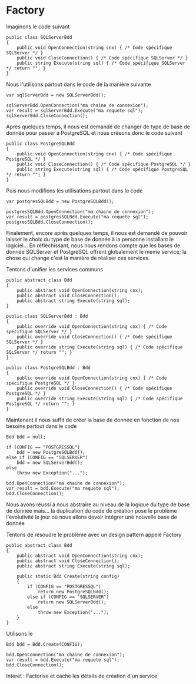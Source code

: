 ﻿# Factory

Imaginons le code suivant

```
public class SQLServerBdd
{
	public void OpenConnection(string cnx) { /* Code spécifique SQLServer */ }
	public void CloseConnection() { /* Code spécifique SQLServer */ }
	public string Execute(string sql) { /* Code spécifique SQLServer */ return ""; }
}
```

Nous l'utilisons partout dans le code de la manière suivante

```
var sqlServerBdd = new SQLServerBdd();

sqlServerBdd.OpenConnection("ma chaine de connexion");
var result = sqlServerBdd.Execute("ma requete sql");
sqlServerBdd.CloseConnection();
```

Après quelques temps, il nous est demandé de changer de type de base de donnée pour passer à PostgreSQL et nous créeons donc le code suivant

```
public class PostgreSQLBdd
{
	public void OpenConnection(string cnx) { /* Code spécifique PostgreSQL */ }
	public void CloseConnection() { /* Code spécifique PostgreSQL */ }
	public string Execute(string sql) { /* Code spécifique PostgreSQL */ return ""; }
}
```

Puis nous modifions les utilisations partout dans le code

```
var postgresSQLBdd = new PostgreSQLBdd();

postgresSQLBdd.OpenConnection("ma chaine de connexion");
var result = postgresSQLBdd.Execute("ma requete sql");
postgresSQLBdd.CloseConnection();
```

Finalement, encore après quelques temps, il nous est demandé de pouvoir laisser le choix du type de base de donnée à la personne installant le logiciel... En réfléchissant, nous nous rendons compte que les bases de donnée SQLServer et PostgreSQL offrent globalement le meme service; la chose qui change c'est la manière de réaliser ces services.

Tentons d'unifier les services communs

```
public abstract class Bdd
{
	public abstract void OpenConnection(string cnx);
	public abstract void CloseConnection();
	public abstract string Execute(string sql);
}

public class SQLServerBdd : Bdd
{
	public override void OpenConnection(string cnx) { /* Code spécifique SQLServer */ }
	public override void CloseConnection() { /* Code spécifique SQLServer */ }
	public override string Execute(string sql) { /* Code spécifique SQLServer */ return ""; }
}

public class PostgreSQLBdd : Bdd
{
	public override void OpenConnection(string cnx) { /* Code spécifique PostgreSQL */ }
	public override void CloseConnection() { /* Code spécifique PostgreSQL */ }
	public override string Execute(string sql) { /* Code spécifique PostgreSQL */ return ""; }
}
```

Maintenant il nous suffit de créer la base de donnée en fonction de nos besoins partout dans le code

```
Bdd bdd = null;

if (CONFIG == "POSTGRESSQL")
	bdd = new PostgreSQLBdd();
else if (CONFIG == "SQLSERVER")
	bdd = new SQLServerBdd();
else
	throw new Exception("...");

bdd.OpenConnection("ma chaine de connexion");
var result = bdd.Execute("ma requete sql");
bdd.CloseConnection();
```
Nous avons réussi à nous abstraire au niveau de la logique du type de base de donnée mais... la duplication du code de création pose le problème l'évolutivité le jour où nous allons devoir intégrer une nouvelle base de donnée

Tentons de résoudre le problème avec un design pattern appelé Factory

```
public abstract class Bdd
{
	public abstract void OpenConnection(string cnx);
	public abstract void CloseConnection();
	public abstract string Execute(string sql);

	public static Bdd Create(string config)
	{
		if (CONFIG == "POSTGRESSQL")
			return new PostgreSQLBdd();
		else if (CONFIG == "SQLSERVER")
			return new SQLServerBdd();
		else
			throw new Exception("...");		
	}
}
```

Utilisons le

```
Bdd bdd = Bdd.Create(CONFIG);

bdd.OpenConnection("ma chaine de connexion");
var result = bdd.Execute("ma requete sql");
bdd.CloseConnection();
```

Interet : Factorise et cache les détails de création d'un service












